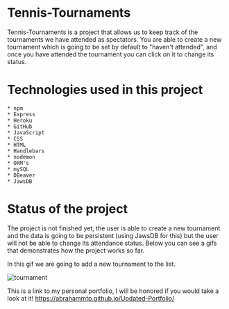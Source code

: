 # Tennis-Tournaments

Tennis-Tournaments is a project that allows us to keep track of the tournaments we have attended as spectators. You are able to create a new tournament which is going to be set by default to "haven't attended", and once you have attended the tournament you can click on it to change its status. 

# Technologies used in this project

    * npm
    * Express
    * Heroku
    * GitHub
    * JavaScript
    * CSS
    * HTML
    * Handlebars
    * nodemon
    * ORM's
    * mySQL
    * DBeaver
    * JawsDB
    
 # Status of the project
 
 The project is not finished yet, the user is able to create a new tournament and the data is going to be persistent (using JawsDB for this) but the user will not be able to change its attendance status. Below you can see a gifs that demonstrates how the project works so far.
 
 In this gif we are going to add a new tournament to the list.
 
 ![tournament](https://user-images.githubusercontent.com/46465000/55845672-dc970580-5b10-11e9-8d77-43c29c2428ec.gif)


This is a link to my personal portfolio, I will be honored if you would take a look at it!
https://abrahammtp.github.io/Updated-Portfolio/
 
 
